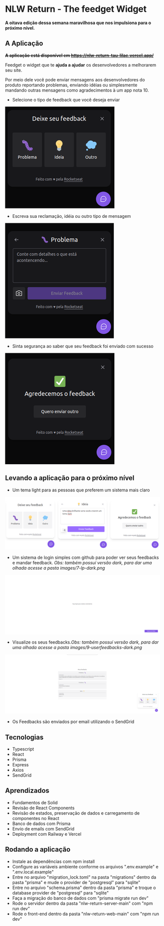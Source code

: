 # NLW Return - The feedget Widget

**A oitava edição dessa semana maravilhosa que nos impulsiona para o próximo nível.**

## A Aplicação

**<del>A aplicação está disponível em https://nlw-return-tau-lilac.vercel.app/<del>**

Feedget o widget que te **ajuda a ajudar** os desenvolvedores a melhorarem seu site.

Por meio dele você pode enviar mensagens aos desenvolvedores do produto reportando problemas, enviando idéias ou simplesmente mandando outras mensagens como agradecimentos à um app nota 10.

- Selecione o tipo de feedback que você deseja enviar

![image](https://github.com/LucasSousa09/nlw-return/blob/main/nlw-return-images/1-feedbacktypes-dark.png)

- Escreva sua reclamação, idéia ou outro tipo de mensagem

![image](https://github.com/LucasSousa09/nlw-return/blob/main/nlw-return-images/3-feedbackcontent-dark.png)

- Sinta segurança ao saber que seu feedback foi enviado com sucesso

![image](https://github.com/LucasSousa09/nlw-return/blob/main/nlw-return-images/5-feedbacksuccess-dark.png)

## Levando a aplicação para o próximo nível

- Um tema light para as pessoas que preferem um sistema mais claro

![image](https://github.com/LucasSousa09/nlw-return/blob/main/nlw-return-images/6.5-light-theme.png)

- Um sistema de login simples com github para poder ver seus feedbacks e mandar feedback. *Obs: também possuí versão dark, para dar uma olhada acesse a pasta images/7-lp-dark.png*

![image](https://github.com/LucasSousa09/nlw-return/blob/main/nlw-return-images/8-lp-light.png)

- Visualize os seus feedbacks.*Obs: também possuí versão dark, para dar uma olhada acesse a pasta images/9-userfeedbacks-dark.png* 

![image](https://github.com/LucasSousa09/nlw-return/blob/main/nlw-return-images/9-userfeedbacks-light.png)

- Os Feedbacks são enviados por email utilizando o SendGrid

## Tecnologias

- Typescript
- React
- Prisma
- Express
- Axios
- SendGrid

## Aprendizados

- Fundamentos de Solid
- Revisão de React Components
- Revisão de estados, preservação de dados e carregamento de componentes no React
- Banco de dados com Prisma
- Envio de emails com SendGrid
- Deployment com Railway e Vercel

## Rodando a aplicação

- Instale as dependências com npm install
- Configure as variáveis ambiente conforme os arquivos ".env.example" e ".env.local.example"
- Entre no arquivo "migration_lock.toml" na pasta "migrations" dentro da pasta "prisma" e mude o provider de "postgresql" para "sqlite"
- Entre no arquivo "schema.prisma" dentro da pasta "prisma"  e troque o database provider de "postgresql" para "sqlite"
- Faça a migração do banco de dados com "prisma migrate run dev" 
- Rode o servidor dentro da pasta "nlw-return-server-main" com "npm run dev"
- Rode o front-end dentro da pasta "nlw-return-web-main" com "npm run dev"
